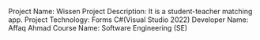 Project Name: Wissen
Project Description: It is a student-teacher matching app.
Project Technology: Forms C#(Visual Studio 2022)
Developer Name: Affaq Ahmad
Course Name: Software Engineering (SE)
